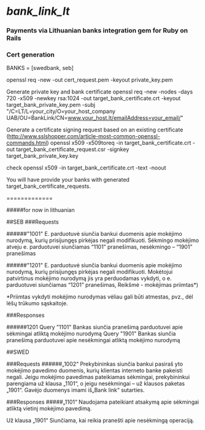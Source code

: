 _bank_link_lt_
============

### Payments via Lithuanian banks integration gem for Ruby on Rails

### Cert generation


BANKS = [swedbank, seb]

openssl req -new -out cert_request.pem -keyout private_key.pem

Generate private key and bank certificate
openssl req -new  -nodes -days 720 -x509 -newkey rsa:1024 -out target_bank_certificate.crt -keyout target_bank_private_key.pem -subj "/C=LT/L=your_city/O=your_host_company UAB/OU=BankLink/CN=www.your_host.lt/emailAddress=your_email/"

Generate a certificate signing request based on an existing certificate  (http://www.sslshopper.com/article-most-common-openssl-commands.html)
openssl x509 -x509toreq -in target_bank_certificate.crt -out target_bank_certificate_request.csr -signkey target_bank_private_key.key

check
openssl x509 -in target_bank_certificate.crt -text -noout

You will have provide your banks with generated target_bank_certificate_requests.


=============

#####for now in lithuanian

##SEB
###Requests

######"1001"
E. parduotuvė siunčia bankui duomenis apie mokėjimo nurodymą, kurių prisijungęs pirkėjas
negali modifikuoti. Sėkmingo mokėjimo atveju e. parduotuvei siunčiamas “1101”
pranešimas, nesėkmingo – “1901” pranešimas

######"1201"
E. parduotuvė siunčia bankui duomenis apie mokėjimo nurodymą, kurių prisijungęs pirkėjas
negali modifikuoti. Mokėtojui patvirtinus mokėjimo nurodymą jis yra perduodamas vykdyti,
o e. parduotuvei siunčiamas “1201” pranešimas, Reikšmė - mokėjimas priimtas*)

*Priimtas vykdyti mokėjimo nurodymas vėliau gali būti atmestas, pvz., dėl lėšų trūkumo sąskaitoje.

###Responses

######1201
Query "1101"
Bankas siunčia pranešimą parduotuvei apie sėkmingai atliktą mokėjimo nurodymą
Query "1901"
Bankas siunčia pranešimą parduotuvei apie nesėkmingai atliktą mokėjimo nurodymą


##SWED

###Requests
######„1002“
Prekybininkas siunčia bankui pasiraš
yto mokėjimo pavedimo duomenis, kurių klientas interneto banke
pakeisti negali. Jeigu mokėjimo pavedimas pateikiamas sėkmingai, prekybininkui parengiama už klausa
„1101“, o jeigu nesėkmingai – už klausos paketas „1901“. Gavėjo duomenys imami iš„Bank link“ sutarties.


###Responses
#####„1101“
Naudojama pateikiant atsakymą apie sėkmingai atliktą vietinį mokėjimo pavedimą.

Už klausa „1901“
Siunčiama, kai reikia pranešti apie nesėkmingą operaciją.